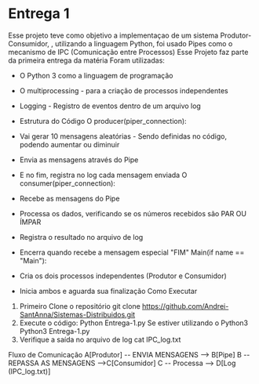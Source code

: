 # Entrega 1
Esse projeto teve como objetivo a implementaçao de um sistema Produtor-Consumidor, , utilizando a linguagem Python, foi usado Pipes como o mecanismo de IPC (Comunicação entre Processos)
Esse Projeto faz parte da primeira entrega da matéria
Foram utilizadas:
- O Python 3 como a linguagem de programação
- O multiprocessing - para a criação de processos independentes
- Logging - Registro de eventos dentro de um arquivo log

- Estrutura do Código
  O producer(piper_connection):
- Vai gerar 10 mensagens aleatórias - Sendo definidas no código, podendo aumentar ou diminuir
- Envia as mensagens através do Pipe
- E no fim, registra no log cada mensagem enviada
  O consumer(piper_connection):
- Recebe as mensagens do Pipe
- Processa os dados, verificando se os números recebidos são PAR OU ÍMPAR
- Registra o resultado no arquivo de log
- Encerra quando recebe a mensagem especial "FIM"
  Main(if name == "Main"):
- Cria os dois processos independentes (Produtor e Consumidor)
- Inicia ambos e aguarda sua finalização
  Como Executar
1. Primeiro Clone o repositório
git clone https://github.com/Andrei-SantAnna/Sistemas-Distribuidos.git
2. Execute o código:
Python Entrega-1.py
Se estiver utilizando o Python3
Python3 Entrega-1.py
4. Verifique a saída no arquivo de log
cat IPC_log.txt

Fluxo de Comunicação
A[Produtor] -- ENVIA MENSAGENS --> B[Pipe]
B -- REPASSA AS MENSAGENS -->C[Consumidor]
C -- Processa --> D[Log (IPC_log.txt)]

